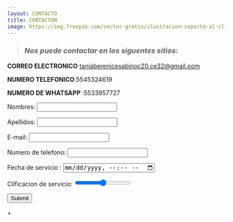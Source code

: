 ```yaml
--- 
layout: CONTACTO
title: CONTACTON 
image: https://img.freepik.com/vector-gratis/ilustracion-soporte-al-cliente-plano-organico_23-2148899174.jpg?size=626&ext=jpg&ga=GA1.2.1306725374.1649290375
---
```



> ### _Nos puede contactar en los siguentes  sitios_:



**CORREO ELECTRONICO** taniaberenicesabinoc20.ce32@gmail.com

**NUMERO TELEFONICO**:5545324619

**NUMERO DE WHATSAPP** :5533957727

<form action="https://formspree.io/f/xyyodwbr" method="post">
Nombres: <input type="text" name="nombres"><br>
  
Apellidos: <input type="text" name="apellidos"><br>
  
E-mail: <input type="text" name="email"><br>
  
Numero de telefono: <input type="tel">
  
Fecha de servicio : <input type="datetime-local">
  
Clificacion de servicio: <input type="range">
  
<input type="submit">
</form> +
